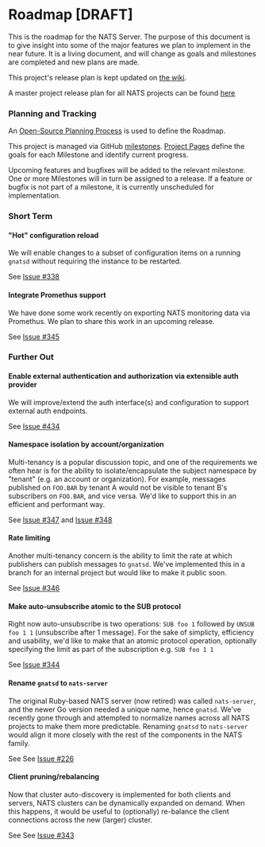 # Roadmap [DRAFT]

This is the roadmap for the NATS Server. The purpose of this document is to give insight into some of
the major features we plan to implement in the near future. It is a living document, and will change
 as goals and milestones are completed and new plans are made.

This project's release plan is kept updated on [the wiki](https://nats-io/gnatsd/wiki).

A master project release plan for all NATS projects can be found
[here](https://nats-io/roadmap/wiki)

### Planning and Tracking

An [Open-Source Planning Process](https://nats-io/gnatsd/wiki/Open-Source-Planning-Process) is 
used to define the Roadmap. 

This project is managed via GitHub [milestones](https://nats-io/gnatsd/milestones). 
[Project Pages](https://nats-io/gnatsd/wiki) define the 
goals for each Milestone and identify current progress.

Upcoming features and bugfixes will be added to the relevant milestone. One or more Milestones will
 in turn be assigned to a release.
If a feature or bugfix is not part of a milestone, it is currently unscheduled for implementation. 

### Short Term

#### "Hot" configuration reload

We will enable changes to a subset of configuration items on a running `gnatsd` without requiring
the instance to be restarted.  
  
See [Issue #338](https://nats-io/gnatsd/issues/338)
  
#### Integrate Promethus support 

We have done some work recently on exporting NATS monitoring data via Promethus. We plan to 
share this work in an upcoming release.
 
See [Issue #345](https://nats-io/gnatsd/issues/345)


### Further Out

#### Enable external authentication and authorization via extensible auth provider 

We will improve/extend the auth interface(s) and configuration to support external auth endpoints.

See [Issue #434](https://nats-io/gnatsd/issues/434)

#### Namespace isolation by account/organization

Multi-tenancy is a popular discussion topic, and one of the requirements we often hear is for the 
ability to isolate/encapsulate the subject namespace by "tenant" (e.g. an account or organization). 
For example, messages published on `FOO.BAR` by tenant A would not be visible to tenant B's 
subscribers on `FOO.BAR`, and vice versa. We'd like to support this in an efficient and performant way. 

See [Issue #347](https://nats-io/gnatsd/issues/347) and [Issue #348](https://nats-io/gnatsd/issues/348)

#### Rate limiting

Another multi-tenancy concern is the ability to limit the rate at which publishers can publish messages
to `gnatsd`. We've implemented this in a branch for an internal project but would like to make it public soon.
 
See [Issue #346](https://nats-io/gnatsd/issues/346)

#### Make auto-unsubscribe atomic to the SUB protocol

Right now auto-unsubscribe is two operations: `SUB foo 1` followed by `UNSUB foo 1 1` (unsubscribe 
after 1 message). For the sake of simplicty, efficiency and usability, we'd like to make that an 
atomic protocol operation, optionally specifying the limit as part of the subscription e.g. `SUB foo 1 1`

See [Issue #344](https://nats-io/gnatsd/issues/344)

#### Rename `gnatsd` to `nats-server`

The original Ruby-based NATS server (now retired) was called `nats-server`, and the newer Go 
version needed a unique name, hence `gnatsd`. We've recently gone through and attempted to 
normalize names across all NATS projects to make them more predictable. Renaming `gnatsd` to 
`nats-server` would align it more closely with the rest of the components in the NATS family.
 
See See [Issue #226](https://nats-io/gnatsd/issues/226)

#### Client pruning/rebalancing

Now that cluster auto-discovery is implemented for both clients and servers, NATS clusters can 
be dynamically expanded on demand. When this happens, it would be useful to (optionally) re-balance
 the client connections across the new (larger) cluster.
 
 See See [Issue #343](https://nats-io/gnatsd/issues/343)
 
 
